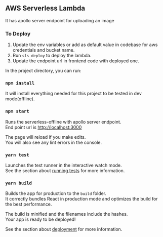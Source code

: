 ## AWS Serverless Lambda

It has apollo server endpoint for uploading an image

### To Deploy

1. Update the env variables or add as default value in codebase for aws credentials and bucket name.
2. Run `sls deploy` to deploy the lambda.
3. Update the endpoint url in frontend code with deployed one.

In the project directory, you can run:

### `npm install`

It will install everything needed for this project to be tested in dev mode(offline).

### `npm start`

Runs the serverless-offline with apollo server endpoint.<br />
End point url is [http://localhost:3000](http://localhost:3000)

The page will reload if you make edits.<br />
You will also see any lint errors in the console.

### `yarn test`

Launches the test runner in the interactive watch mode.<br />
See the section about [running tests](https://facebook.github.io/create-react-app/docs/running-tests) for more information.

### `yarn build`

Builds the app for production to the `build` folder.<br />
It correctly bundles React in production mode and optimizes the build for the best performance.

The build is minified and the filenames include the hashes.<br />
Your app is ready to be deployed!

See the section about [deployment](https://facebook.github.io/create-react-app/docs/deployment) for more information.
